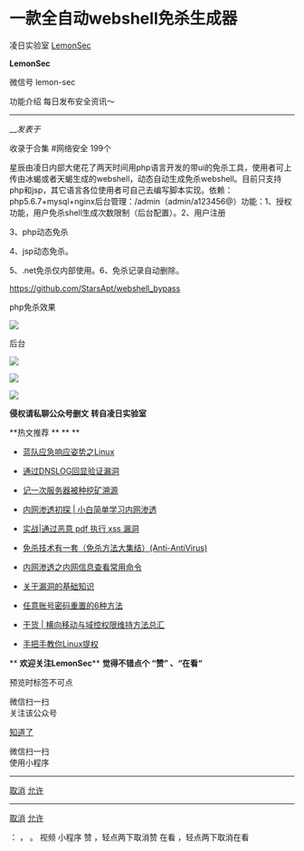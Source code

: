 #  一款全自动webshell免杀生成器

凌日实验室  [ LemonSec ](javascript:void\(0\);)

**LemonSec** ![]()

微信号 lemon-sec

功能介绍 每日发布安全资讯～

____

___发表于_

收录于合集 #网络安全 199个

星辰由凌日内部大佬花了两天时间用php语言开发的带ui的免杀工具，使用者可上传由冰蝎或者天蝎生成的webshell，动态自动生成免杀webshell。目前只支持php和jsp，其它语言各位使用者可自己去编写脚本实现。依赖：php5.6.7+mysql+nginx后台管理：/admin（admin/a123456@）功能：1、授权功能，用户免杀shell生成次数限制（后台配置）。2、用户注册

3、php动态免杀

4、jsp动态免杀。

5、.net免杀仅内部使用。6、免杀记录自动删除。

https://github.com/StarsApt/webshell_bypass

php免杀效果

![](https://raw.githubusercontent.com/tuchuang9/tc1/refs/heads/main/public/20230714181228.png)

  

后台

![](https://raw.githubusercontent.com/tuchuang9/tc1/refs/heads/main/public/20230714181229.png)

  

![](https://raw.githubusercontent.com/tuchuang9/tc1/refs/heads/main/public/20230714181231.png)

  

![](https://raw.githubusercontent.com/tuchuang9/tc1/refs/heads/main/public/20230714181232.png)

 **侵权请私聊公众号删文** **转自凌日实验室**  

  **热文推荐  ** ** **

  * [蓝队应急响应姿势之Linux](http://mp.weixin.qq.com/s?__biz=MzUyMTA0MjQ4NA==&mid=2247523380&idx=1&sn=27acf248b4bbce96e2e40e193b32f0c9&chksm=f9e3f36fce947a79b416e30442009c3de226d98422bd0fb8cbcc54a66c303ab99b4d3f9bbb05&scene=21#wechat_redirect)  

  * [通过DNSLOG回显验证漏洞](http://mp.weixin.qq.com/s?__biz=MzUyMTA0MjQ4NA==&mid=2247523485&idx=1&sn=2825827e55c1c9264041744a00688caf&chksm=f9e3f3c6ce947ad0c129566e5952ac23c990cf0428704df1a51526d8db6adbc47f998ee96eb4&scene=21#wechat_redirect)  

  * [记一次服务器被种挖矿溯源](http://mp.weixin.qq.com/s?__biz=MzUyMTA0MjQ4NA==&mid=2247523441&idx=2&sn=94c6fae1f131c991d82263cb6a8c820b&chksm=f9e3f32ace947a3cdae52cf4cdfc9169ecf2b801f6b0fc2312801d73846d28b36d4ba47cb671&scene=21#wechat_redirect)  

  * [内网渗透初探 | 小白简单学习内网渗透](http://mp.weixin.qq.com/s?__biz=MzUyMTA0MjQ4NA==&mid=2247523346&idx=1&sn=4bf01626aa7457c9f9255dc088a738b4&chksm=f9e3f349ce947a5f934329a78177b9ce85e625a36039008eead2fe35cbad5e96a991569d0b80&scene=21#wechat_redirect)  

  * [实战|通过恶意 pdf 执行 xss 漏洞](http://mp.weixin.qq.com/s?__biz=MzUyMTA0MjQ4NA==&mid=2247523274&idx=1&sn=89290e2b7a8e408ff62a657ef71c8594&chksm=f9e3f491ce947d8702eda190e8d4f7ea2e3721549c27a2f768c3256de170f1fd0c99e817e0fb&scene=21#wechat_redirect)  

  * [免杀技术有一套（免杀方法大集结）(Anti-AntiVirus)](http://mp.weixin.qq.com/s?__biz=MzUyMTA0MjQ4NA==&mid=2247523189&idx=1&sn=44ea2c9a59a07847e1efb1da01583883&chksm=f9e3f42ece947d3890eb74e4d5fc60364710b83bd4669344a74c630ac78f689b1248a2208082&scene=21#wechat_redirect)  

  * [内网渗透之内网信息查看常用命令](http://mp.weixin.qq.com/s?__biz=MzUyMTA0MjQ4NA==&mid=2247522979&idx=1&sn=894ac98a85ae7e23312b0188b8784278&chksm=f9e3f5f8ce947cee823a62ae4db34270510cc64772ed8314febf177a7660de08c36bedab6267&scene=21#wechat_redirect)  

  * [关于漏洞的基础知识](http://mp.weixin.qq.com/s?__biz=MzUyMTA0MjQ4NA==&mid=2247523083&idx=2&sn=0b162aba30063a4073bad24269a8dc0e&chksm=f9e3f450ce947d4699dfebf0a60a2dade481d8baf5f782350c2125ad6a320f91a2854d027e85&scene=21#wechat_redirect)  

  * [任意账号密码重置的6种方法](http://mp.weixin.qq.com/s?__biz=MzUyMTA0MjQ4NA==&mid=2247522927&idx=1&sn=075ccdb91ae67b7ad2a771aa1d6b43f3&chksm=f9e3f534ce947c220664a938bc42926bee3ca8d07c6e3129795d7c8977948f060b08c0f89739&scene=21#wechat_redirect)  

  * [干货 | 横向移动与域控权限维持方法总汇](http://mp.weixin.qq.com/s?__biz=MzUyMTA0MjQ4NA==&mid=2247522810&idx=2&sn=ed65a8c60c45f9af598178ed20c89896&chksm=f9e3f6a1ce947fb710ff77d8fbd721220b16673953b30eba6b10ad6e86924f6b4b9b2a983e74&scene=21#wechat_redirect)  

  * [手把手教你Linux提权](http://mp.weixin.qq.com/s?__biz=MzUyMTA0MjQ4NA==&mid=2247522500&idx=2&sn=ec74a21ef0a872f7486ccac6772e0b9a&chksm=f9e3f79fce947e89eac9d9077eee8ce74f3ab35a345b1c2194d11b77d5b522be3b269b326ebf&scene=21#wechat_redirect)

  
 ** **欢迎关注LemonSec**** **觉得不错点个 **“赞”** 、“在看“**

预览时标签不可点

微信扫一扫  
关注该公众号

[知道了](javascript:;)

微信扫一扫  
使用小程序

****

[取消](javascript:void\(0\);) [允许](javascript:void\(0\);)

****

[取消](javascript:void\(0\);) [允许](javascript:void\(0\);)

： ， 。   视频 小程序 赞 ，轻点两下取消赞 在看 ，轻点两下取消在看


